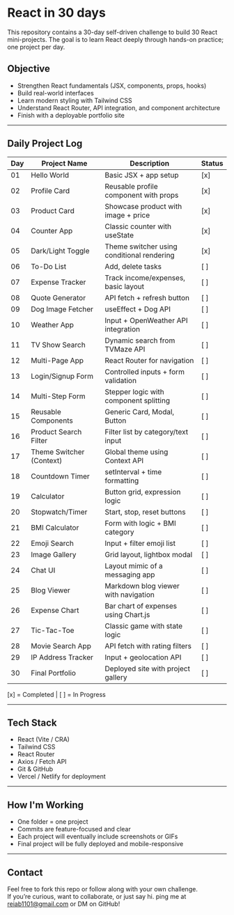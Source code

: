 # React in 30 days


This repository contains a 30-day self-driven challenge to build 30 React mini-projects. The goal is to learn React deeply through hands-on practice; one project per day.

##  Objective

- Strengthen React fundamentals (JSX, components, props, hooks)
- Build real-world interfaces
- Learn modern styling with Tailwind CSS
- Understand React Router, API integration, and component architecture
- Finish with a deployable portfolio site

---

##  Daily Project Log

| Day | Project Name             | Description                                | Status  |
|-----|--------------------------|--------------------------------------------|---------|
| 01  | Hello World              | Basic JSX + app setup                      | [x]     | 
| 02  | Profile Card             | Reusable profile component with props      | [x]     |
| 03  | Product Card             | Showcase product with image + price        | [x]     |
| 04  | Counter App              | Classic counter with useState              | [x]     |
| 05  | Dark/Light Toggle        | Theme switcher using conditional rendering | [x]     |
| 06  | To-Do List               | Add, delete tasks                          | [ ]     |
| 07  | Expense Tracker          | Track income/expenses, basic layout        | [ ]     |
| 08  | Quote Generator          | API fetch + refresh button                 | [ ]     |
| 09  | Dog Image Fetcher        | useEffect + Dog API                        | [ ]     |
| 10  | Weather App              | Input + OpenWeather API integration        | [ ]     |
| 11  | TV Show Search           | Dynamic search from TVMaze API             | [ ]     |
| 12  | Multi-Page App           | React Router for navigation                | [ ]     |
| 13  | Login/Signup Form        | Controlled inputs + form validation        | [ ]     |
| 14  | Multi-Step Form          | Stepper logic with component splitting     | [ ]     |
| 15  | Reusable Components      | Generic Card, Modal, Button                | [ ]     |
| 16  | Product Search Filter    | Filter list by category/text input         | [ ]     |
| 17  | Theme Switcher (Context) | Global theme using Context API             | [ ]     |
| 18  | Countdown Timer          | setInterval + time formatting              | [ ]     |
| 19  | Calculator               | Button grid, expression logic              | [ ]     |
| 20  | Stopwatch/Timer          | Start, stop, reset buttons                 | [ ]     |
| 21  | BMI Calculator           | Form with logic + BMI category             | [ ]     |
| 22  | Emoji Search             | Input + filter emoji list                  | [ ]     |
| 23  | Image Gallery            | Grid layout, lightbox modal                | [ ]     |
| 24  | Chat UI                  | Layout mimic of a messaging app            | [ ]     |
| 25  | Blog Viewer              | Markdown blog viewer with navigation       | [ ]     |
| 26  | Expense Chart            | Bar chart of expenses using Chart.js       | [ ]     |
| 27  | Tic-Tac-Toe              | Classic game with state logic              | [ ]     |
| 28  | Movie Search App         | API fetch with rating filters              | [ ]     |
| 29  | IP Address Tracker       | Input + geolocation API                    | [ ]     |
| 30  | Final Portfolio          | Deployed site with project gallery         | [ ]     |


[x] = Completed | [ ] = In Progress 

---

##  Tech Stack

- React (Vite / CRA)
- Tailwind CSS
- React Router
- Axios / Fetch API
- Git & GitHub
- Vercel / Netlify for deployment

---

##  How I'm Working

- One folder = one project
- Commits are feature-focused and clear
- Each project will eventually include screenshots or GIFs
- Final project will be fully deployed and mobile-responsive

---

##  Contact

Feel free to fork this repo or follow along with your own challenge.  
If you’re curious, want to collaborate, or just say hi. 
ping me at reiab1101@gmail.com or DM on GitHub!
